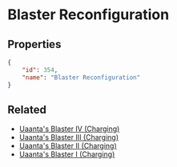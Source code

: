 # Blaster Reconfiguration

<no description available>

## Properties

```json
{
    "id": 354,
    "name": "Blaster Reconfiguration"
}
```

## Related

- [Uaanta's Blaster IV (Charging)](../items/19359-uaanta-s-blaster-iv-charging.md)
- [Uaanta's Blaster III (Charging)](../items/19358-uaanta-s-blaster-iii-charging.md)
- [Uaanta's Blaster II (Charging)](../items/19357-uaanta-s-blaster-ii-charging.md)
- [Uaanta's Blaster I (Charging)](../items/19356-uaanta-s-blaster-i-charging.md)

